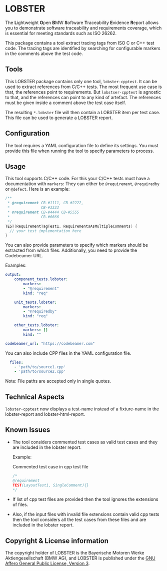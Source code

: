 # LOBSTER

The **L**ightweight **O**pen **B**MW **S**oftware **T**raceability
**E**vidence **R**eport allows you to demonstrate software traceability
and requirements coverage, which is essential for meeting standards
such as ISO 26262.

This package contains a tool extract tracing tags from ISO C or C++
test code. The tracing tags are identified by searching for configurable 
markers in the comments above the test code.

## Tools

This LOBSTER package contains only one tool, `lobster-cpptest`.
It can be used to extract references from C/C++ tests.
The most frequent use case is that, the references point to requirements.
But `lobstser-cpptest` is agnostic to that, and the references can point to any kind
of artefact.
The references must be given inside a comment above the test case itself.

The resulting `*.lobster` file will then contain a LOBSTER item per test case.
This file can be used to generate a LOBSTER report.

## Configuration

The tool requires a YAML configuration file to define its settings.
You must provide this file when running the tool to specify parameters to process.

## Usage

This tool supports C/C++ code.
For this your C/C++ tests must have a documentation with `markers`:
They can either be `@requirement`, `@requiredby` or `@defect`.
Here is an example:
```cpp
/**
 * @requirement CB-#1111, CB-#2222,
 *              CB-#3333
 * @requirement CB-#4444 CB-#5555
 *              CB-#6666
 */
TEST(RequirementTagTest1, RequirementsAsMultipleComments) {
  // your test implementation here
}
```
You can also provide parameters to specify which markers should be extracted from which files.
Additionally, you need to provide the Codebeamer URL.

Examples:

```yaml
output:
    component_tests.lobster:
        markers:
        - "@requirement"
        kind: "req"

    unit_tests.lobster:
        markers:
        - "@requiredby"
        kind: "req"

    other_tests.lobster:
        markers: []
        kind: ""

codebeamer_url: "https://codebeamer.com"
 ```
You can also include CPP files in the YAML configuration file.

```yaml
  files:
    - 'path/to/source1.cpp'
    - 'path/to/source2.cpp'
```
Note: File paths are accepted only in single quotes.

## Technical Aspects

`lobster-cpptest` now displays a test-name instead of a fixture-name 
in the lobster-report and lobster-html-report.

## Known Issues

- The tool considers commented test cases as valid test cases and they are included in the lobster report.

  Example:
  
  Commented test case in cpp test file
  ```cpp
  /* 
  @requirement
  TEST(LayoutTest1, SingleComment){}
  */
  ```

- If list of cpp test files are provided then the tool ignores the extensions of files.
- Also, if the input files with invalid file extensions contain valid cpp tests
then the tool considers all the test cases from these files and are included in the lobster report.

## Copyright & License information

The copyright holder of LOBSTER is the Bayerische Motoren Werke
Aktiengesellschaft (BMW AG), and LOBSTER is published under the [GNU
Affero General Public License, Version
3](https://github.com/bmw-software-engineering/lobster/blob/main/LICENSE.md).
